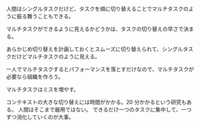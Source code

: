 人間はシングルタスクだけど、タスクを順に切り替えることでマルチタスクのように振る舞うこともできる。

マルチタスクができるように見えるかどうかは、タスクの切り替えの早さで決まる。

あらかじめ切り替えを計画しておくとスムーズに切り替えられて、シングルタスクだけどマルチタスクのように見える。

一人でマルチタスクするとパフォーマンスを落とすだけなので、マルチタスクが必要なら組織を作ろう。

マルチタスクはミスを増やす。

コンテキストの大きな切り替えには時間がかかる。20 分かかるという研究もある。
人間はそこまで器用ではない。
できるだけ一つのタスクに集中して、一つずつ消化していくのが大事。
